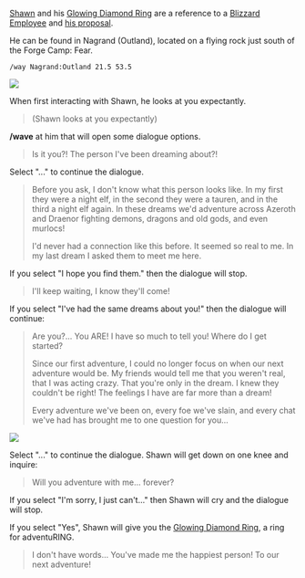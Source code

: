 [Shawn](https://www.wowdb.com/npcs/121086-shawn) and his [Glowing Diamond Ring](https://www.wowdb.com/items/147433-glowing-diamond-ring) are a reference to a [Blizzard Employee](https://twitter.com/0xShawn) and [his proposal](https://twitter.com/0xShawn/status/907297212719177728).

He can be found in Nagrand (Outland), located on a flying rock just south of the Forge Camp: Fear.

`/way Nagrand:Outland 21.5 53.5`

[![](https://warcraft-secrets.com/wp-content/uploads/Shawn.jpg)](https://warcraft-secrets.com/wp-content/uploads/Shawn.jpg)

When first interacting with Shawn, he looks at you expectantly.

> (Shawn looks at you expectantly)

**/wave** at him that will open some dialogue options.

> Is it you?! The person I've been dreaming about?!

Select "..." to continue the dialogue.

> Before you ask, I don't know what this person looks like. In my first they were a night elf, in the second they were a tauren, and in the third a night elf again. In these dreams we'd adventure across Azeroth and Draenor fighting demons, dragons and old gods, and even murlocs!
> 
> I'd never had a connection like this before. It seemed so real to me. In my last dream I asked them to meet me here.

If you select "I hope you find them." then the dialogue will stop.

> I'll keep waiting, I know they'll come!

If you select "I've had the same dreams about you!" then the dialogue will continue:

> Are you?... You ARE! I have so much to tell you! Where do I get started?
> 
> Since our first adventure, I could no longer focus on when our next adventure would be. My friends would tell me that you weren't real, that I was acting crazy. That you're only in the dream. I knew they couldn't be right! The feelings I have are far more than a dream!
> 
> Every adventure we've been on, every foe we've slain, and every chat we've had has brought me to one question for you...

[![](https://warcraft-secrets.com/wp-content/uploads/Shawns-Proposal.jpg)](https://warcraft-secrets.com/wp-content/uploads/Shawns-Proposal.jpg)

Select "..." to continue the dialogue. Shawn will get down on one knee and inquire:

> Will you adventure with me... forever?

If you select "I'm sorry, I just can't..." then Shawn will cry and the dialogue will stop.

If you select "Yes", Shawn will give you the [Glowing Diamond Ring](https://www.wowdb.com/items/147433-glowing-diamond-ring), a ring for adventuRING.

> I don't have words... You've made me the happiest person! To our next adventure!